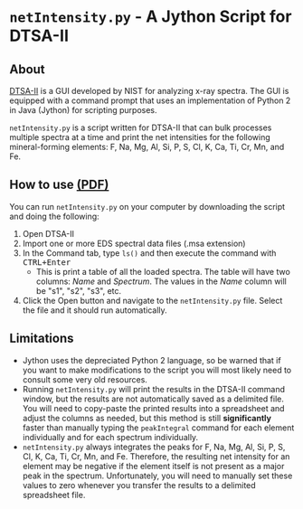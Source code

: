 # `netIntensity.py` - A Jython Script for DTSA-II

## About
[DTSA-II](https://www.cstl.nist.gov/div837/837.02/epq/dtsa2/index.html) is a GUI developed by NIST for analyzing x-ray spectra. The GUI is equipped with a command prompt that uses an implementation of Python 2 in Java (Jython) for scripting purposes.

`netIntensity.py` is a script written for DTSA-II that can bulk processes multiple spectra at a time and print the net intensities for the following mineral-forming elements: F, Na, Mg, Al, Si, P, S, Cl, K, Ca, Ti, Cr, Mn, and Fe. 

## How to use [(PDF)](https://github.com/user-attachments/files/19899223/How-to-Use.pdf)

You can run `netIntensity.py` on your computer by downloading the script and doing the following:
1. Open DTSA-II
2. Import one or more EDS spectral data files (.msa extension)
3. In the Command tab, type `ls()` and then execute the command with <kbd>CTRL+Enter</kbd>
    - This is print a table of all the loaded spectra. The table will have two columns: *Name* and *Spectrum*. The values in the *Name* column will be "s1", "s2", "s3", etc.
4. Click the Open button and navigate to the `netIntensity.py` file. Select the file and it should run automatically.

## Limitations
* Jython uses the depreciated Python 2 language, so be warned that if you want to make modifications to the script you will most likely need to consult some very old resources.
* Running `netIntensity.py` will print the results in the DTSA-II command window, but the results are not automatically saved as a delimited file. You will need to copy-paste the printed results into a spreadsheet and adjust the columns as needed, but this method is still **significantly** faster than manually typing the `peakIntegral` command for each element individually and for each spectrum individually.
* `netIntensity.py` always integrates the peaks for F, Na, Mg, Al, Si, P, S, Cl, K, Ca, Ti, Cr, Mn, and Fe. Therefore, the resulting net intensity for an element may be negative if the element itself is not present as a major peak in the spectrum. Unfortunately, you will need to manually set these values to zero whenever you transfer the results to a delimited spreadsheet file. 
